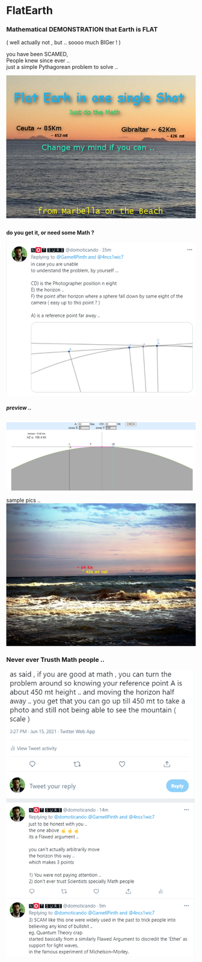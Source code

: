 # FlatEarth
### Mathematical DEMONSTRATION that Earth is FLAT 
( well actually not , but .. soooo much BIGer ! )

you have been SCAMED,  
People knew since ever ..  
just a simple Pythagorean problem to solve ..  

![](flat-earth-in-one-sinle-shot.png)

#### do you get it, or need some Math ?
![](theProblem.png)

##### preview ..
![](preview.png)

sample pics ..
![](P6160446b.jpg)

### Never ever Trusth Math people ..
![](flawedArg.png)
